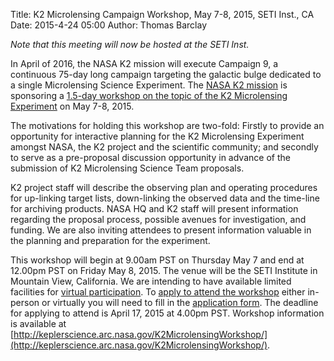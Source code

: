 Title: K2 Microlensing Campaign Workshop, May 7-8, 2015, SETI Inst., CA
Date: 2015-4-24 05:00
Author: Thomas Barclay

*Note that this meeting will now be hosted at the SETI Inst.*

In April of 2016, the NASA K2 mission will execute Campaign 9, a continuous 75-day long campaign targeting the galactic bulge dedicated to a single Microlensing Science Experiment. The [NASA K2 mission](http://keplerscience.arc.nasa.gov/K2) is sponsoring a [1.5-day workshop on the topic of the K2 Microlensing Experiment](http://keplerscience.arc.nasa.gov/K2MicrolensingWorkshop) on May 7-8, 2015. 

The motivations for holding this workshop are two-fold: Firstly to provide an opportunity for interactive planning for the K2 Microlensing Experiment amongst NASA, the K2 project and the scientific community; and secondly to serve as a pre-proposal discussion opportunity in advance of the submission of K2 Microlensing Science Team proposals.

K2 project staff will describe the observing plan and operating procedures for up-linking target lists, down-linking the observed data and the time-line for archiving products. NASA HQ and K2 staff will present information regarding the proposal process, possible avenues for investigation, and funding. We are also inviting attendees to present information valuable in the planning and preparation for the experiment.

This workshop will begin at 9.00am PST on Thursday May 7 and end at 12.00pm PST on Friday May 8, 2015. The venue will be the SETI Institute in Mountain View, California. We are intending to have available limited facilities for [virtual participation](http://keplerscience.arc.nasa.gov/K2MicrolensingWorkshop/Callin). To [apply to attend the workshop](http://keplerscience.arc.nasa.gov/K2MicrolensingWorkshop/Apply) either in-person or virtually you will need to fill in the [application form](http://goo.gl/forms/ESGRMC8vOJ). The deadline for applying to attend is April 17, 2015 at 4.00pm PST. Workshop information is available at [http://keplerscience.arc.nasa.gov/K2MicrolensingWorkshop/](http://keplerscience.arc.nasa.gov/K2MicrolensingWorkshop/).

